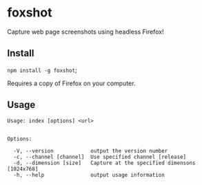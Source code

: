 # foxshot

Capture web page screenshots using headless Firefox!

## Install

`npm install -g foxshot`;

Requires a copy of Firefox on your computer.

## Usage

```
Usage: index [options] <url>


Options:

  -V, --version            output the version number
  -c, --channel [channel]  Use specified channel [release]
  -d, --dimension [size]   Capture at the specified dimensons [1024x768]
  -h, --help               output usage information
```
